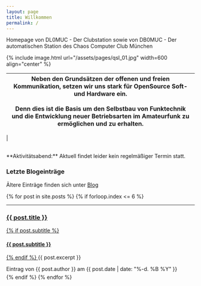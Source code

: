 ```yaml
---
layout: page
title: Willkommen
permalink: /
---
```


Homepage von DL0MUC - Der Clubstation sowie von DB0MUC - Der automatischen Station des Chaos Computer Club München

{% include image.html url="/assets/pages/qsl_01.jpg" width=600 align="center" %}


| Neben den Grundsätzen der offenen und freien Kommunikation, setzen wir uns stark für OpenSource Soft- und Hardware ein. <br> <br> Denn dies ist die Basis um den Selbstbau von Funktechnik und die Entwicklung neuer Betriebsarten im Amateurfunk zu ermöglichen und zu erhalten. 
| - 
|   

<br style="clear: both;"> 
**Aktivitätsabend:** Aktuell findet leider kein regelmäßiger Termin statt.

### Letzte Blogeinträge

Ältere Einträge finden sich unter <a href="/bloglisting" title="Blog">Blog</a>

<div class="post">
{% for post in site.posts %}
{% if forloop.index <= 6 %}
<hr>
    <div class="post-preview">
        <a href="{{ post.url | prepend: site.baseurl }}.html">
            <h3 class="post-title"> {{ post.title }} </h3>
            {% if post.subtitle %}
            <h4 class="post-subtitle"> {{ post.subtitle }} </h4>
            {% endif %}
        </a>
        {{ post.excerpt }}
        <p class="post-meta" style="margin-bottom:5px">Eintrag von {{ post.author }} am {{ post.date | date: "%-d. %B %Y" }}</p>
    </div>
{% endif %}
{% endfor %}
</div>
